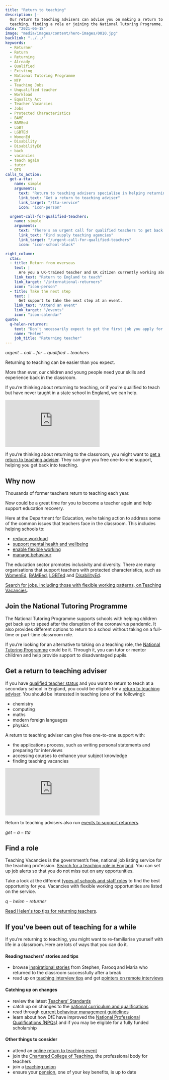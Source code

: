 ```yaml
---
title: "Return to teaching"
description: |-
  Our return to teaching advisers can advise you on making a return to
  teaching, finding a role or joining the National Tutoring Programme.
date: "2021-06-18"
image: "media/images/content/hero-images/0010.jpg"
backlink: "../../"
keywords:
  - Returner
  - Return
  - Returning
  - Already
  - Qualified
  - Existing
  - National Tutoring Programme
  - NTP
  - Teaching Jobs
  - Unqualified teacher
  - Workload
  - Equality Act
  - Teacher Vacancies
  - Jobs
  - Protected Characteristics
  - BAME
  - BAMEed
  - LGBT
  - LGBTEd
  - WomenEd
  - Disability
  - DisabilityEd
  - back
  - vacancies
  - teach again
  - tutor
  - QTS
calls_to_action:
  get-a-tta:
    name: simple
    arguments:
      text: "Return to teaching advisers specialise in helping returning teachers with qualified teacher status (QTS) get back into the classroom."
      link_text: "Get a return to teaching adviser"
      link_target: "/tta-service"
      icon: "icon-person"

  urgent-call-for-qualified-teachers:
    name: simple
    arguments:
      text: "There's an urgent call for qualified teachers to get back into the classroom. If you're eager to return to teaching, register to help."
      link_text: "Find supply teaching agencies"
      link_target: "/urgent-call-for-qualified-teachers"
      icon: "icon-school-black"

right_column:
  ctas:
  - title: Return from overseas
    text: |
      Are you a UK-trained teacher and UK citizen currently working abroad?
    link_text: "Return to England to teach"
    link_target: "/international-returners"
    icon: "icon-person"
  - title: Take the next step
    text: |
      Get support to take the next step at an event.
    link_text: "Attend an event"
    link_target: "/events"
    icon: "icon-calendar"
quote:
  q-helen-returner:
    text: "Don’t necessarily expect to get the first job you apply for and don’t get disheartened if you’re not successful."
    name: "Helen"
    job_title: "Returning teacher"
---
```


$urgent-call-for-qualified-teachers$

Returning to teaching can be easier than you expect.

More than ever, our children and young people need your skills and experience back in the classroom.  

If you’re thinking about returning to teaching, or if you’re qualified to teach but have never taught in a state school in England, we can help.  

<div data-controller="aspect-ratio" data-aspect-ratio-width-value="560" data-aspect-ratio-height-value="290">
  <iframe 
    title="A video about returning to teaching"
    loading="lazy"
    src="https://www.youtube-nocookie.com/embed/_oQ4DTXkGHk" 
    frameborder="0" 
    allow="autoplay; encrypted-media" 
    allowfullscreen
  ></iframe>
</div>

If you’re thinking about returning to the classroom, you might want to [get a return to teaching adviser](https://adviser-getintoteaching.education.gov.uk/). They can give you free one-to-one support, helping you get back into teaching. 

## Why now

Thousands of former teachers return to teaching each year.

Now could be a great time for you to become a teacher again and help support education recovery.

Here at the Department for Education, we’re taking action to address some of the common issues that teachers face in the classroom. This includes helping schools to:

* [reduce workload](https://www.gov.uk/guidance/school-workload-reduction-toolkit)
* [support mental health and wellbeing](https://www.gov.uk/guidance/education-staff-wellbeing-charter)
* [enable flexible working](https://www.gov.uk/government/collections/flexible-working-resources-for-teachers-and-schools)
* [manage behaviour](https://www.gov.uk/guidance/behaviour-hubs)

The education sector promotes inclusivity and diversity. There are many organisations that support teachers with protected characteristics, such as [WomenEd](https://www.womened.org/), [BAMEed](https://www.bameednetwork.com/), [LGBTed](https://www.outteacher.org/) and [DisabilityEd](https://www.twitter.com/disability_ed).

[Search for jobs, including those with flexible working patterns, on Teaching Vacancies](https://teaching-vacancies.service.gov.uk/).

## Join the National Tutoring Programme

The National Tutoring Programme supports schools with helping children get back up to speed after the disruption of the coronavirus pandemic. It also provides different options to return to a school without taking on a full-time or part-time classroom role. 

If you’re looking for an alternative to taking on a teaching role, the [National Tutoring Programme](https://nationaltutoring.org.uk/) could be it. Through it, you can tutor or mentor children and help provide support to disadvantaged pupils.

## Get a return to teaching adviser

If you have [qualified teacher status](https://www.gov.uk/guidance/qualified-teacher-status-qts) and you want to return to teach at a secondary school in England, you could be eligible for a [return to teaching adviser](https://adviser-getintoteaching.education.gov.uk/). You should be interested in teaching (one of the following):

* chemistry
* computing
* maths
* modern foreign languages
* physics

A return to teaching adviser can give free one-to-one support with:

* the applications process, such as writing personal statements and preparing for interviews
* accessing courses to enhance your subject knowledge
* finding teaching vacancies

<div data-controller="aspect-ratio" data-aspect-ratio-width-value="560" data-aspect-ratio-height-value="290">
  <iframe 
    title="A video about what Return to Teaching Advisers do"
    loading="lazy"
    src="https://www.youtube-nocookie.com/embed/2NrLm_XId4k" 
    frameborder="0" 
    allow="autoplay; encrypted-media" 
    allowfullscreen
  ></iframe>
</div>

Return to teaching advisers also run [events to support returners](/event-categories/online-q-as).

$get-a-tta$

## Find a role

Teaching Vacancies is the government’s free, national job listing service for the teaching profession. [Search for a teaching role in England](https://teaching-vacancies.service.gov.uk/).
You can set up job alerts so that you do not miss out on any opportunities.

Take a look at the different [types of schools and staff roles](https://www.gov.uk/types-of-school)
to find the best opportunity for you. Vacancies with flexible working opportunities are listed on the service.

$q-helen-returner$

[Read Helen's top tips for returning teachers](/my-story-into-teaching/returners/top-tips-for-returning-teachers).

## If you've been out of teaching for a while

If you’re returning to teaching, you might want to re-familiarise yourself with life in a classroom. Here are lots of ways that you can do it.

#### Reading teachers' stories and tips

* browse [inspirational stories](/blog/tag/returning-to-teaching) from Stephen, Farooq and Maria who returned to the classroom successfully after a break
* read up on [teaching interview tips](https://www.teachertoolkit.co.uk/2019/04/04/job-interviews) and get [pointers on remote interviews](/blog/how-to-ace-a-video-interview)

#### Catching up on changes

* review the latest [Teachers’ Standards](https://www.gov.uk/government/publications/teachers-standards)
* catch up on changes to the [national curriculum and qualifications](https://www.gov.uk/topic/schools-colleges-childrens-services/curriculum-qualifications)
* read through [current behaviour management guidelines](https://www.gov.uk/government/publications/behaviour-and-discipline-in-schools)
* learn about how DfE have improved the [National Professional Qualifications (NPQs)](https://www.gov.uk/government/publications/national-professional-qualifications-npqs-reforms/national-professional-qualifications-npqs-reforms) and if you may be eligible for a fully funded scholarship 

#### Other things to consider

* attend an [online return to teaching event](/event-categories/online-q-as)
* join the [Chartered College of Teaching](https://chartered.college/), the
  professional body for teachers
* join a [teaching union](https://www.tes.com/jobs/careers-advice/pay-and-conditions/which-teachers-union)
* ensure your [pension](https://www.teacherspensions.co.uk/members/working-life/deferring-your-pension/return-to-pensionable-service.aspx), one of your key benefits, is up to date
